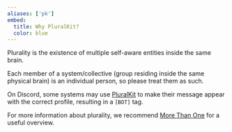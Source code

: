 ```yaml
---
aliases: ['pk']
embed:
  title: Why PluralKit?
  color: blue
---
```


Plurality is the existence of multiple self-aware entities inside the same brain.

Each member of a system/collective (group residing inside the same physical brain) is an individual person, so please treat them as such.

On Discord, some systems may use [PluralKit](https://pluralkit.me/) to make their message appear with the correct profile, resulting in a `[BOT]` tag.

For more information about plurality, we recommend [More Than One](https://morethanone.info/) for a useful overview.
